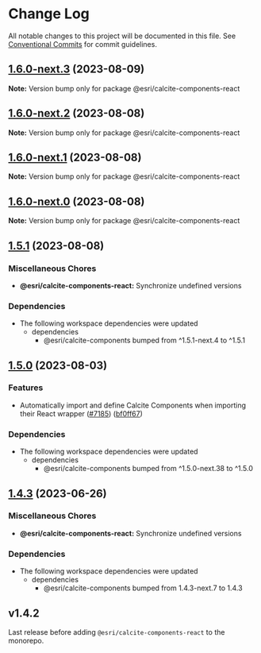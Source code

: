 # Change Log

All notable changes to this project will be documented in this file.
See [Conventional Commits](https://conventionalcommits.org) for commit guidelines.

## [1.6.0-next.3](https://github.com/Esri/calcite-design-system/compare/@esri/calcite-components-react@1.6.0-next.2...@esri/calcite-components-react@1.6.0-next.3) (2023-08-09)

**Note:** Version bump only for package @esri/calcite-components-react

## [1.6.0-next.2](https://github.com/Esri/calcite-design-system/compare/@esri/calcite-components-react@1.6.0-next.1...@esri/calcite-components-react@1.6.0-next.2) (2023-08-08)

**Note:** Version bump only for package @esri/calcite-components-react

## [1.6.0-next.1](https://github.com/Esri/calcite-design-system/compare/@esri/calcite-components-react@1.6.0-next.0...@esri/calcite-components-react@1.6.0-next.1) (2023-08-08)

**Note:** Version bump only for package @esri/calcite-components-react

## [1.6.0-next.0](https://github.com/Esri/calcite-design-system/compare/@esri/calcite-components-react@1.5.1...@esri/calcite-components-react@1.6.0-next.0) (2023-08-08)

**Note:** Version bump only for package @esri/calcite-components-react

## [1.5.1](https://github.com/Esri/calcite-design-system/compare/@esri/calcite-components-react@1.5.0...@esri/calcite-components-react@1.5.1) (2023-08-08)

### Miscellaneous Chores

- **@esri/calcite-components-react:** Synchronize undefined versions

### Dependencies

- The following workspace dependencies were updated
  - dependencies
    - @esri/calcite-components bumped from ^1.5.1-next.4 to ^1.5.1

## [1.5.0](https://github.com/Esri/calcite-design-system/compare/@esri/calcite-components-react@1.4.3...@esri/calcite-components-react@1.5.0) (2023-08-03)

### Features

- Automatically import and define Calcite Components when importing their React wrapper ([#7185](https://github.com/Esri/calcite-design-system/issues/7185)) ([bf0ff67](https://github.com/Esri/calcite-design-system/commit/bf0ff6737f882005f925031171ae9c9d57b41579))

### Dependencies

- The following workspace dependencies were updated
  - dependencies
    - @esri/calcite-components bumped from ^1.5.0-next.38 to ^1.5.0

## [1.4.3](https://github.com/Esri/calcite-design-system/compare/@esri/calcite-components-react@1.4.2...@esri/calcite-components-react@1.4.3) (2023-06-26)

### Miscellaneous Chores

- **@esri/calcite-components-react:** Synchronize undefined versions

### Dependencies

- The following workspace dependencies were updated
  - dependencies
    - @esri/calcite-components bumped from 1.4.3-next.7 to 1.4.3

## v1.4.2

Last release before adding `@esri/calcite-components-react` to the monorepo.
